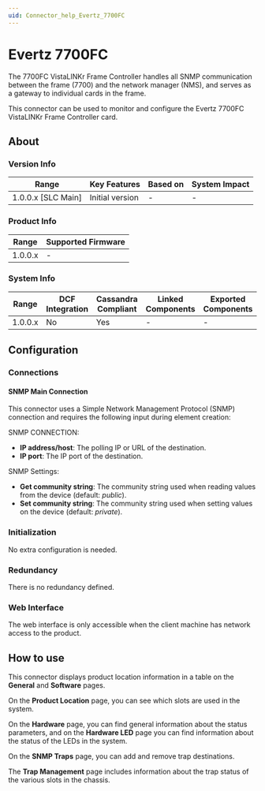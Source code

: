 ```yaml
---
uid: Connector_help_Evertz_7700FC
---
```


# Evertz 7700FC

The 7700FC VistaLINKr Frame Controller handles all SNMP communication between the frame (7700) and the network manager (NMS), and serves as a gateway to individual cards in the frame.

This connector can be used to monitor and configure the Evertz 7700FC VistaLINKr Frame Controller card.

## About

### Version Info

| Range                | Key Features     | Based on     | System Impact     |
|----------------------|------------------|--------------|-------------------|
| 1.0.0.x \[SLC Main\] | Initial version  | \-           | \-                |

### Product Info

| Range     | Supported Firmware     |
|-----------|------------------------|
| 1.0.0.x   | \-                     |

### System Info

| Range     | DCF Integration     | Cassandra Compliant     | Linked Components     | Exported Components     |
|-----------|---------------------|-------------------------|-----------------------|-------------------------|
| 1.0.0.x   | No                  | Yes                     | \-                    | \-                      |

## Configuration

### Connections

#### SNMP Main Connection

This connector uses a Simple Network Management Protocol (SNMP) connection and requires the following input during element creation:

SNMP CONNECTION:

- **IP address/host**: The polling IP or URL of the destination.
- **IP port**: The IP port of the destination.

SNMP Settings:

- **Get community string**: The community string used when reading values from the device (default: *public*).
- **Set community string**: The community string used when setting values on the device (default: *private*).

### Initialization

No extra configuration is needed.

### Redundancy

There is no redundancy defined.

### Web Interface

The web interface is only accessible when the client machine has network access to the product.

## How to use

This connector displays product location information in a table on the **General** and **Software** pages.

On the **Product Location** page, you can see which slots are used in the system.

On the **Hardware** page, you can find general information about the status parameters, and on the **Hardware LED** page you can find information about the status of the LEDs in the system.

On the **SNMP Traps** page, you can add and remove trap destinations.

The **Trap Management** page includes information about the trap status of the various slots in the chassis.

